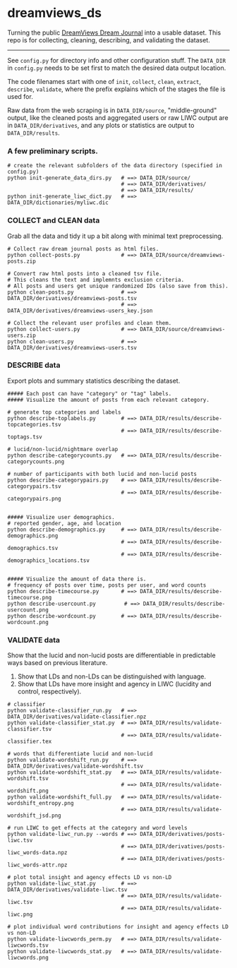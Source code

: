 # dreamviews_ds

Turning the public [DreamViews Dream Journal](https://www.dreamviews.com/blogs/) into a usable dataset. This repo is for collecting, cleaning, describing, and validating the dataset.

---

See `config.py` for directory info and other configuration stuff. The `DATA_DIR` in `config.py` needs to be set first to match the desired data output location.

The code filenames start with one of `init`, `collect`, `clean`, `extract`, `describe`, `validate`, where the prefix explains which of the stages the file is used for.

Raw data from the web scraping is in `DATA_DIR/source`, "middle-ground" output, like the cleaned posts and aggregated users or raw LIWC output are in `DATA_DIR/derivatives`, and any plots or statistics are output to `DATA_DIR/results`.


### A few preliminary scripts.

```shell
# create the relevant subfolders of the data directory (specified in config.py)
python init-generate_data_dirs.py   # ==> DATA_DIR/source/
                                    # ==> DATA_DIR/derivatives/
                                    # ==> DATA_DIR/results/
python init-generate_liwc_dict.py   # ==> DATA_DIR/dictionaries/myliwc.dic
```


### COLLECT and CLEAN data

Grab all the data and tidy it up a bit along with minimal text preprocessing.

```shell
# Collect raw dream journal posts as html files.
python collect-posts.py             # ==> DATA_DIR/source/dreamviews-posts.zip

# Convert raw html posts into a cleaned tsv file.
# This cleans the text and implemnts exclusion criteria.
# All posts and users get unique randomized IDs (also save from this).
python clean-posts.py               # ==> DATA_DIR/derivatives/dreamviews-posts.tsv
                                    # ==> DATA_DIR/derivatives/dreamviews-users_key.json

# Collect the relevant user profiles and clean them.
python collect-users.py             # ==> DATA_DIR/source/dreamviews-users.zip
python clean-users.py               # ==> DATA_DIR/derivatives/dreamviews-users.tsv
```


### DESCRIBE data

Export plots and summary statistics describing the dataset.

```shell
##### Each post can have "category" or "tag" labels.
##### Visualize the amount of posts from each relevant category.

# generate top categories and labels
python describe-toplabels.py        # ==> DATA_DIR/results/describe-topcategories.tsv
                                    # ==> DATA_DIR/results/describe-toptags.tsv

# lucid/non-lucid/nightmare overlap
python describe-categorycounts.py   # ==> DATA_DIR/results/describe-categorycounts.png

# number of participants with both lucid and non-lucid posts
python describe-categorypairs.py    # ==> DATA_DIR/results/describe-categorypairs.tsv
                                    # ==> DATA_DIR/results/describe-categorypairs.png


##### Visualize user demographics.
# reported gender, age, and location
python describe-demographics.py     # ==> DATA_DIR/results/describe-demographics.png
                                    # ==> DATA_DIR/results/describe-demographics.tsv
                                    # ==> DATA_DIR/results/describe-demographics_locations.tsv


##### Visualize the amount of data there is.
# frequency of posts over time, posts per user, and word counts
python describe-timecourse.py       # ==> DATA_DIR/results/describe-timecourse.png
python describe-usercount.py         # ==> DATA_DIR/results/describe-usercount.png
python describe-wordcount.py        # ==> DATA_DIR/results/describe-wordcount.png
```


### VALIDATE data

Show that the lucid and non-lucid posts are differentiable in predictable ways based on previous literature.

1. Show that LDs and non-LDs can be distinguished with language.
2. Show that LDs have more insight and agency in LIWC (lucidity and control, respectively).

```shell
# classifier
python validate-classifier_run.py   # ==> DATA_DIR/derivatives/validate-classifier.npz
python validate-classifier_stat.py  # ==> DATA_DIR/results/validate-classifier.tsv
                                    # ==> DATA_DIR/results/validate-classifier.tex

# words that differentiate lucid and non-lucid
python validate-wordshift_run.py    # ==> DATA_DIR/derivatives/validate-wordshift.tsv
python validate-wordshift_stat.py   # ==> DATA_DIR/results/validate-wordshift.tsv
                                    # ==> DATA_DIR/results/validate-wordshift.png
python validate-wordshift_full.py   # ==> DATA_DIR/results/validate-wordshift_entropy.png
                                    # ==> DATA_DIR/results/validate-wordshift_jsd.png

# run LIWC to get effects at the category and word levels
python validate-liwc_run.py --words # ==> DATA_DIR/derivatives/posts-liwc.tsv
                                    # ==> DATA_DIR/derivatives/posts-liwc_words-data.npz
                                    # ==> DATA_DIR/derivatives/posts-liwc_words-attr.npz

# plot total insight and agency effects LD vs non-LD
python validate-liwc_stat.py        # ==> DATA_DIR/derivatives/validate-liwc.tsv
                                    # ==> DATA_DIR/results/validate-liwc.tsv
                                    # ==> DATA_DIR/results/validate-liwc.png

# plot individual word contributions for insight and agency effects LD vs non-LD
python validate-liwcwords_perm.py   # ==> DATA_DIR/results/validate-liwcwords.tsv
python validate-liwcwords_stat.py   # ==> DATA_DIR/results/validate-liwcwords.png
```
